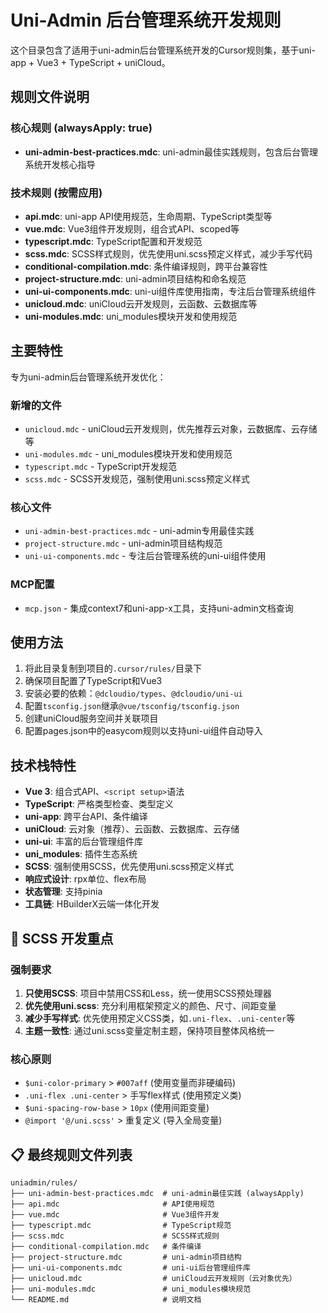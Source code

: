 # Uni-Admin 后台管理系统开发规则

这个目录包含了适用于uni-admin后台管理系统开发的Cursor规则集，基于uni-app + Vue3 + TypeScript + uniCloud。

## 规则文件说明

### 核心规则 (alwaysApply: true)
- **uni-admin-best-practices.mdc**: uni-admin最佳实践规则，包含后台管理系统开发核心指导

### 技术规则 (按需应用)
- **api.mdc**: uni-app API使用规范，生命周期、TypeScript类型等
- **vue.mdc**: Vue3组件开发规则，组合式API、scoped等
- **typescript.mdc**: TypeScript配置和开发规范
- **scss.mdc**: SCSS样式规则，优先使用uni.scss预定义样式，减少手写代码
- **conditional-compilation.mdc**: 条件编译规则，跨平台兼容性
- **project-structure.mdc**: uni-admin项目结构和命名规范
- **uni-ui-components.mdc**: uni-ui组件库使用指南，专注后台管理系统组件
- **unicloud.mdc**: uniCloud云开发规则，云函数、云数据库等
- **uni-modules.mdc**: uni_modules模块开发和使用规范

## 主要特性

专为uni-admin后台管理系统开发优化：

### 新增的文件
- `unicloud.mdc` - uniCloud云开发规则，优先推荐云对象，云数据库、云存储等
- `uni-modules.mdc` - uni_modules模块开发和使用规范
- `typescript.mdc` - TypeScript开发规范
- `scss.mdc` - SCSS开发规范，强制使用uni.scss预定义样式

### 核心文件
- `uni-admin-best-practices.mdc` - uni-admin专用最佳实践
- `project-structure.mdc` - uni-admin项目结构规范
- `uni-ui-components.mdc` - 专注后台管理系统的uni-ui组件使用

### MCP配置
- `mcp.json` - 集成context7和uni-app-x工具，支持uni-admin文档查询

## 使用方法

1. 将此目录复制到项目的`.cursor/rules/`目录下
2. 确保项目配置了TypeScript和Vue3
3. 安装必要的依赖：`@dcloudio/types`、`@dcloudio/uni-ui`
4. 配置`tsconfig.json`继承`@vue/tsconfig/tsconfig.json`
5. 创建uniCloud服务空间并关联项目
6. 配置pages.json中的easycom规则以支持uni-ui组件自动导入

## 技术栈特性

- **Vue 3**: 组合式API、`<script setup>`语法
- **TypeScript**: 严格类型检查、类型定义
- **uni-app**: 跨平台API、条件编译
- **uniCloud**: 云对象（推荐）、云函数、云数据库、云存储
- **uni-ui**: 丰富的后台管理组件库
- **uni_modules**: 插件生态系统
- **SCSS**: 强制使用SCSS，优先使用uni.scss预定义样式
- **响应式设计**: rpx单位、flex布局
- **状态管理**: 支持pinia
- **工具链**: HBuilderX云端一体化开发

## 🎨 SCSS 开发重点

### 强制要求
1. **只使用SCSS**: 项目中禁用CSS和Less，统一使用SCSS预处理器
2. **优先使用uni.scss**: 充分利用框架预定义的颜色、尺寸、间距变量
3. **减少手写样式**: 优先使用预定义CSS类，如`.uni-flex`、`.uni-center`等
4. **主题一致性**: 通过uni.scss变量定制主题，保持项目整体风格统一

### 核心原则
- `$uni-color-primary` > `#007aff` (使用变量而非硬编码)
- `.uni-flex .uni-center` > 手写flex样式 (使用预定义类)
- `$uni-spacing-row-base` > `10px` (使用间距变量)
- `@import '@/uni.scss'` > 重复定义 (导入全局变量)

## 📋 最终规则文件列表
```
uniadmin/rules/
├── uni-admin-best-practices.mdc  # uni-admin最佳实践 (alwaysApply)
├── api.mdc                       # API使用规范
├── vue.mdc                       # Vue3组件开发
├── typescript.mdc                # TypeScript规范
├── scss.mdc                      # SCSS样式规则
├── conditional-compilation.mdc   # 条件编译
├── project-structure.mdc         # uni-admin项目结构
├── uni-ui-components.mdc         # uni-ui后台管理组件库
├── unicloud.mdc                  # uniCloud云开发规则（云对象优先）
├── uni-modules.mdc               # uni_modules模块规范
└── README.md                     # 说明文档
```